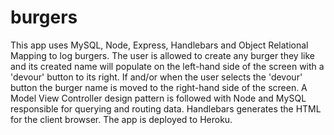 # burgers
This app uses MySQL, Node, Express, Handlebars and Object Relational Mapping to log burgers.  The user is allowed to create any burger they like and its created name will populate on the left-hand side of the screen with a 'devour' button to its right.  If and/or when the user selects the 'devour' button the burger name is moved to the right-hand side of the screen.  A Model View Controller design pattern is followed with Node and MySQL responsible for querying and routing data. Handlebars generates the HTML for the client browser.  The app is deployed to Heroku.
